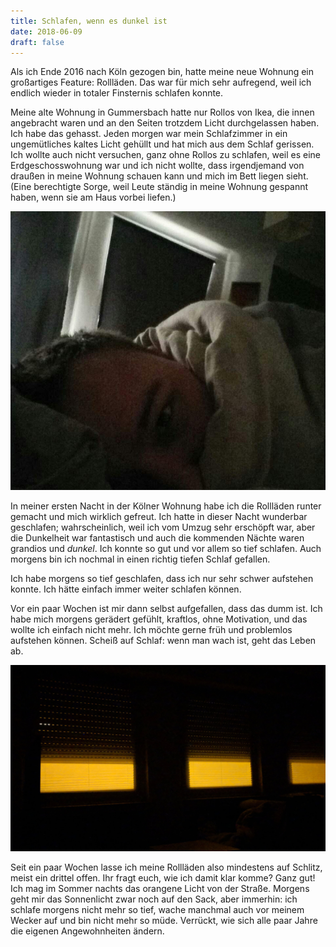 ```yaml
---
title: Schlafen, wenn es dunkel ist
date: 2018-06-09
draft: false
---
```


Als ich Ende 2016 nach Köln gezogen bin, hatte meine neue Wohnung ein großartiges Feature: Rollläden. Das war für mich sehr aufregend, weil ich endlich wieder in totaler Finsternis schlafen konnte.

Meine alte Wohnung in Gummersbach hatte nur Rollos von Ikea, die innen angebracht waren und an den Seiten trotzdem Licht durchgelassen haben. Ich habe das gehasst. Jeden morgen war mein Schlafzimmer in ein ungemütliches kaltes Licht gehüllt und hat mich aus dem Schlaf gerissen. Ich wollte auch nicht versuchen, ganz ohne Rollos zu schlafen, weil es eine Erdgeschosswohnung war und ich nicht wollte, dass irgendjemand von draußen in meine Wohnung schauen kann und mich im Bett liegen sieht. (Eine berechtigte Sorge, weil Leute ständig in meine Wohnung gespannt haben, wenn sie am Haus vorbei liefen.)

<img src="./then.jpg" title="Alleine schon die Tatsache, dass ich damals (2015) dieses Foto gemacht habe, zeigt wie sehr mich die ganze Situation genervt hat." />

In meiner ersten Nacht in der Kölner Wohnung habe ich die Rollläden runter gemacht und mich wirklich gefreut. Ich hatte in dieser Nacht wunderbar geschlafen; wahrscheinlich, weil ich vom Umzug sehr erschöpft war, aber die Dunkelheit war fantastisch und auch die kommenden Nächte waren grandios und _dunkel_. Ich konnte so gut und vor allem so tief schlafen. Auch morgens bin ich nochmal in einen richtig tiefen Schlaf gefallen.

Ich habe morgens so tief geschlafen, dass ich nur sehr schwer aufstehen konnte. Ich hätte einfach immer weiter schlafen können.

Vor ein paar Wochen ist mir dann selbst aufgefallen, dass das dumm ist. Ich habe mich morgens gerädert gefühlt, kraftlos, ohne Motivation, und das wollte ich einfach nicht mehr. Ich möchte gerne früh und problemlos aufstehen können. Scheiß auf Schlaf: wenn man wach ist, geht das Leben ab.

<img src="./now.jpg" title="Neue Licht-Schlaf-Situation in meinem Leben." />

Seit ein paar Wochen lasse ich meine Rollläden also mindestens auf Schlitz, meist ein drittel offen. Ihr fragt euch, wie ich damit klar komme? Ganz gut! Ich mag im Sommer nachts das orangene Licht von der Straße. Morgens geht mir das Sonnenlicht zwar noch auf den Sack, aber immerhin: ich schlafe morgens nicht mehr so tief, wache manchmal auch vor meinem Wecker auf und bin nicht mehr so müde. Verrückt, wie sich alle paar Jahre die eigenen Angewohnheiten ändern.
